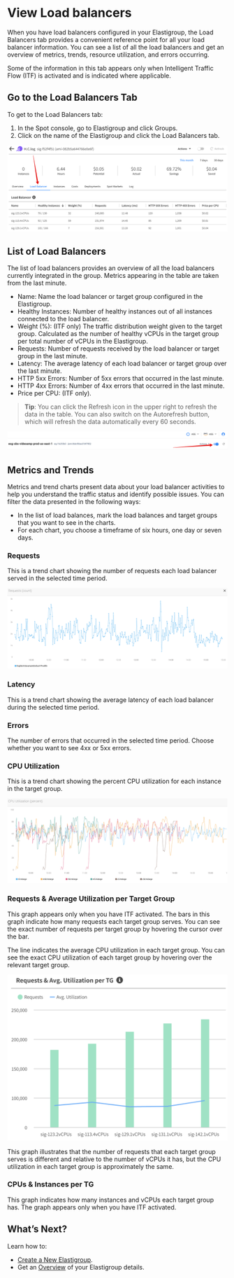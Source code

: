 # View Load balancers

When you have load balancers configured in your Elastigroup, the Load Balancers tab provides a convenient reference point for all your load balancer information. You can see a list of all the load balancers and get an overview of metrics, trends, resource utilization, and errors occurring.

Some of the information in this tab appears only when Intelligent Traffic Flow (ITF) is activated and is indicated where applicable.

## Go to the Load Balancers Tab

To get to the Load Balancers tab:

1. In the Spot console, go to Elastigroup and click Groups.
2. Click on the name of the Elastigroup and click the Load Balancers tab.

<img src="/elastigroup/_media/tutorials-load-balancers-01a.png" />

## List of Load Balancers

The list of load balancers provides an overview of all the load balancers currently integrated in the group. Metrics appearing in the table are taken from the last minute.

- Name: Name the load balancer or target group configured in the Elastigroup.
- Healthy Instances: Number of healthy instances out of all instances connected to the load balancer.
- Weight (%): (ITF only) The traffic distribution weight given to the target group. Calculated as the number of healthy vCPUs in the target group per total number of vCPUs in the Elastigroup.
- Requests: Number of requests received by the load balancer or target group in the last minute.
- Latency: The average latency of each load balancer or target group over the last minute.
- HTTP 5xx Errors: Number of 5xx errors that occurred in the last minute.
- HTTP 4xx Errors: Number of 4xx errors that occurred in the last minute.
- Price per CPU: (ITF only).

> **Tip**: You can click the Refresh icon in the upper right to refresh the data in the table. You can also switch on the Autorefresh button, which will refresh the data automatically every 60 seconds.

<img src="/elastigroup/_media/tutorials-load-balancers-02.png" />

## Metrics and Trends

Metrics and trend charts present data about your load balancer activities to help you understand the traffic status and identify possible issues. You can filter the data presented in the following ways:

- In the list of load balances, mark the load balances and target groups that you want to see in the charts.
- For each chart, you choose a timeframe of six hours, one day or seven days.

### Requests

This is a trend chart showing the number of requests each load balancer served in the selected time period.

<img src="/elastigroup/_media/tutorials-load-balancers-03.png" />

### Latency

This is a trend chart showing the average latency of each load balancer during the selected time period.

### Errors

The number of errors that occurred in the selected time period. Choose whether you want to see 4xx or 5xx errors.

### CPU Utilization

This is a trend chart showing the percent CPU utilization for each instance in the target group.

<img src="/elastigroup/_media/tutorials-load-balancers-04.png" />

### Requests & Average Utilization per Target Group

This graph appears only when you have ITF activated. The bars in this graph indicate how many requests each target group serves. You can see the exact number of requests per target group by hovering the cursor over the bar.

The line indicates the average CPU utilization in each target group. You can see the exact CPU utilization of each target group by hovering over the relevant target group.

<img src="/elastigroup/_media/tutorials-load-balancers-05.png" />

This graph illustrates that the number of requests that each target group serves is different and relative to the number of vCPUs it has, but the CPU utilization in each target group is approximately the same.

### CPUs & Instances per TG

This graph indicates how many instances and vCPUs each target group has. The graph appears only when you have ITF activated.

## What’s Next?

Learn how to:

- [Create a New Elastigroup](elastigroup/tutorials/elastigroup-tasks/create-an-elastigroup-from-scratch).
- Get an [Overview](elastigroup/tutorials/elastigroup-actions-menu/elastigroup-overview) of your Elastigroup details.
